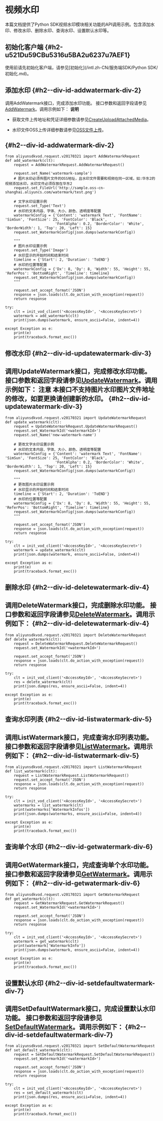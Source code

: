 视频水印 
=========================

本篇文档提供了Python SDK视频水印模块相关功能的API调用示例。包含添加水印、修改水印、删除水印、查询水印、设置默认水印等。

初始化客户端 {#h2-u521Du59CBu5316u5BA2u6237u7AEF1}
--------------------------------------------

使用前请先初始化客户端，请参见[初始化](/intl.zh-CN/服务端SDK/Python SDK/初始化.md)。

添加水印 {#h2--div-id-addwatermark-div-2}
-------------------------------------

调用AddWatermark接口，完成添加水印功能。
接口参数和返回字段请参见[AddWatermark](/intl.zh-CN/服务端API/媒体处理/视频水印/添加水印.md)。调用示例如下：
**说明**
* 获取文件上传地址和凭证详细参数请参见[CreateUploadAttachedMedia](/intl.zh-CN/服务端API/媒体上传/获取辅助媒资上传地址和凭证.md)。


* 水印文件OSS上传详细参数请参见[OSS文件上传](/intl.zh-CN/服务端API/媒体上传/OSS文件上传.md)。


 {#h2--div-id-addwatermark-div-2}
-----------------------------------------------------------------------------------------------------------------------------------------------------------------------------------------------------------------------------------------------------------------------------------------------------------------------------------------------------------------------------------------------------------------------------------------------------------------------------------------

    from aliyunsdkvod.request.v20170321 import AddWatermarkRequest
    def add_watermark(clt):
        request = AddWatermarkRequest.AddWatermarkRequest()
    
        request.set_Name('watermark-sample')
        # 图片水印必须传图片文件的OSS地址，且水印文件需要和视频在同一区域，如:华东2的视频添加水印，水印文件必须存放在华东2
        request.set_FileUrl('http://sample.oss-cn-shanghai.aliyuncs.com/watermark/test.png')
    
        # 文字水印设置示例
        request.set_Type('Text')
        # 水印的文本内容、字体、大小、颜色、透明度等配置
        watermarkConfig = {'Content': 'watermark Text', 'FontName': 'SimSun', 'FontSize': 25, 'FontColor': 'Black',
                           'FontAlpha': 0.2, 'BorderColor': 'White', 'BorderWidth': 1, 'Top': 20, 'Left': 15}
        request.set_WatermarkConfig(json.dumps(watermarkConfig))
    
        """
        # 图片水印设置示例
        request.set_Type('Image')
        # 水印显示的开始时间和结束时间
        timeline = {'Start': 2, 'Duration': 'ToEND'}
        # 水印的位置等配置
        watermarkConfig = {'Dx': 8, 'Dy': 8, 'Width': 55, 'Height': 55, 'ReferPos': 'BottomRight', 'Timeline': timeline}
        request.set_WatermarkConfig(json.dumps(watermarkConfig))
        """
    
        request.set_accept_format('JSON')
        response = json.loads(clt.do_action_with_exception(request))
        return response
    
    try:
        clt = init_vod_client('<AccessKeyId>', '<AccessKeySecret>')
        watermark = add_watermark(clt)
        print(json.dumps(watermark, ensure_ascii=False, indent=4))
    
    except Exception as e:
        print(e)
        print(traceback.format_exc())



修改水印 {#h2--div-id-updatewatermark-div-3}
----------------------------------------

调用UpdateWatermark接口，完成修改水印功能。
接口参数和返回字段请参见[UpdateWatermark](/intl.zh-CN/服务端API/媒体处理/视频水印/修改水印.md)。调用示例如下：
**注意**
本接口不支持图片水印图片文件地址的修改，如要更换请创建新的水印。 {#h2--div-id-updatewatermark-div-3}
----------------------------------------------------------------------------------------------------------------------------------------------------------------------------------------------------------------------------------------

    from aliyunsdkvod.request.v20170321 import UpdateWatermarkRequest
    def update_watermark(clt):
        request = UpdateWatermarkRequest.UpdateWatermarkRequest()
        request.set_WatermarkId('<watermarkId>')
        request.set_Name('new-watermark-name')
    
        # 更改文字水印设置示例
        # 水印的文本内容、字体、大小、颜色、透明度等配置
        watermarkConfig = {'Content': 'watermark Text', 'FontName': 'SimSun', 'FontSize': 25, 'FontColor': 'Black',
                           'FontAlpha': 0.2, 'BorderColor': 'White', 'BorderWidth': 1, 'Top': 20, 'Left': 15}
        request.set_WatermarkConfig(json.dumps(watermarkConfig))
    
        """
        # 更改图片水印设置示例
        # 水印显示的开始时间和结束时间
        timeline = {'Start': 2, 'Duration': 'ToEND'}
        # 水印的位置等配置
        watermarkConfig = {'Dx': 8, 'Dy': 8, 'Width': 55, 'Height': 55, 'ReferPos': 'BottomRight', 'Timeline': timeline}
        request.set_WatermarkConfig(json.dumps(watermarkConfig))
        """
    
        request.set_accept_format('JSON')
        response = json.loads(clt.do_action_with_exception(request))
        return response
    
    try:
        clt = init_vod_client('<AccessKeyId>', '<AccessKeySecret>')
        watermark = update_watermark(clt)
        print(json.dumps(watermark, ensure_ascii=False, indent=4))
    
    except Exception as e:
        print(e)
        print(traceback.format_exc())



删除水印 {#h2--div-id-deletewatermark-div-4}
----------------------------------------

调用DeleteWatermark接口，完成删除水印功能。
接口参数和返回字段请参见[DeleteWatermark](/intl.zh-CN/服务端API/媒体处理/视频水印/删除水印.md)。调用示例如下： {#h2--div-id-deletewatermark-div-4}
------------------------------------------------------------------------------------------------------------------------------------------------------------------------------

    from aliyunsdkvod.request.v20170321 import DeleteWatermarkRequest
    def delete_watermark(clt):
        request = DeleteWatermarkRequest.DeleteWatermarkRequest()
        request.set_WatermarkId('<watermarkId>')
    
        request.set_accept_format('JSON')
        response = json.loads(clt.do_action_with_exception(request))
        return response
    
    try:
        clt = init_vod_client('<AccessKeyId>', '<AccessKeySecret>')
        res = delete_watermark(clt)
        print(json.dumps(res, ensure_ascii=False, indent=4))
    
    except Exception as e:
        print(e)
        print(traceback.format_exc())



查询水印列表 {#h2--div-id-listwatermark-div-5}
----------------------------------------

调用ListWatermark接口，完成查询水印列表功能。
接口参数和返回字段请参见[ListWatermark](/intl.zh-CN/服务端API/媒体处理/视频水印/查询水印列表.md)。调用示例如下： {#h2--div-id-listwatermark-div-5}
----------------------------------------------------------------------------------------------------------------------------------------------------------------------------

    from aliyunsdkvod.request.v20170321 import ListWatermarkRequest
    def list_watermark(clt):
        request = ListWatermarkRequest.ListWatermarkRequest()
        request.set_accept_format('JSON')
        response = json.loads(clt.do_action_with_exception(request))
        return response
    
    try:
        clt = init_vod_client('<AccessKeyId>', '<AccessKeySecret>')
        watermarks = list_watermark(clt)
        print(watermarks['WatermarkInfos'])
        print(json.dumps(watermarks, ensure_ascii=False, indent=4))
    
    except Exception as e:
        print(e)
        print(traceback.format_exc())



查询单个水印 {#h2--div-id-getwatermark-div-6}
---------------------------------------

调用GetWatermark接口，完成查询单个水印功能。
接口参数和返回字段请参见[GetWatermark](/intl.zh-CN/服务端API/媒体处理/视频水印/查询单个水印.md)。调用示例如下： {#h2--div-id-getwatermark-div-6}
-------------------------------------------------------------------------------------------------------------------------------------------------------------------------

    from aliyunsdkvod.request.v20170321 import GetWatermarkRequest
    def get_watermark(clt):
        request = GetWatermarkRequest.GetWatermarkRequest()
        request.set_WatermarkId('<watermarkId>')
    
        request.set_accept_format('JSON')
        response = json.loads(clt.do_action_with_exception(request))
        return response
    
    try:
        clt = init_vod_client('<AccessKeyId>', '<AccessKeySecret>')
        watermark = get_watermark(clt)
        print(watermark['WatermarkInfo'])
        print(json.dumps(watermark, ensure_ascii=False, indent=4))
    
    except Exception as e:
        print(e)
        print(traceback.format_exc())



设置默认水印 {#h2--div-id-setdefaultwatermark-div-7}
----------------------------------------------

调用SetDefaultWatermark接口，完成设置默认水印功能。
接口参数和返回字段请参见[SetDefaultWatermark](/intl.zh-CN/服务端API/媒体处理/视频水印/设置默认水印.md)。调用示例如下： {#h2--div-id-setdefaultwatermark-div-7}
----------------------------------------------------------------------------------------------------------------------------------------------------------------------------------------------

    from aliyunsdkvod.request.v20170321 import SetDefaultWatermarkRequest
    def set_default_watermark(clt):
        request = SetDefaultWatermarkRequest.SetDefaultWatermarkRequest()
        request.set_WatermarkId('<watermarkId>')
    
        request.set_accept_format('JSON')
        response = json.loads(clt.do_action_with_exception(request))
        return response
    
    try:
        clt = init_vod_client('<AccessKeyId>', '<AccessKeySecret>')
        res = set_default_watermark(clt)
        print(json.dumps(res, ensure_ascii=False, indent=4))
    
    except Exception as e:
        print(e)
        print(traceback.format_exc())


